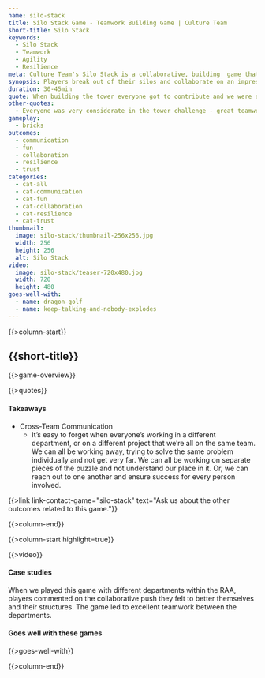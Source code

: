 ```yaml
---
name: silo-stack
title: Silo Stack Game - Teamwork Building Game | Culture Team
short-title: Silo Stack
keywords: 
  - Silo Stack
  - Teamwork
  - Agility 
  - Resilience
meta: Culture Team's Silo Stack is a collaborative, building  game that is an exercise in resilience and cooperation. Contact us today to find out more! 
synopsis: Players break out of their silos and collaborate on an impressive structure!
duration: 30-45min 
quote: When building the tower everyone got to contribute and we were able to achieve a goal as a team
other-quotes:
  - Everyone was very considerate in the tower challenge - great teamwork!
gameplay: 
  - bricks
outcomes:
  - communication
  - fun
  - collaboration 
  - resilience 
  - trust
categories:
  - cat-all
  - cat-communication
  - cat-fun
  - cat-collaboration 
  - cat-resilience
  - cat-trust
thumbnail: 
  image: silo-stack/thumbnail-256x256.jpg
  width: 256
  height: 256
  alt: Silo Stack
video:
  image: silo-stack/teaser-720x480.jpg
  width: 720
  height: 480
goes-well-with:
  - name: dragon-golf
  - name: keep-talking-and-nobody-explodes
---
```

{{>column-start}}

## {{short-title}}

{{>game-overview}}

{{>quotes}}

#### Takeaways

* Cross-Team Communication
  *  It’s easy to forget when everyone’s working in a different department, or on a different project that we’re all on the same team. We can all be working away, trying to solve the same problem individually and not get very far. We can all be working on separate pieces of the puzzle and not understand our place in it. Or, we can reach out to one another and ensure success for every person involved.


{{>link link-contact-game="silo-stack" text="Ask us about the other outcomes related to this game."}}


{{>column-end}}

{{>column-start highlight=true}}

{{>video}}

#### Case studies

When we played this game with different departments within the RAA, players commented on the collaborative push they felt to better themselves and their structures. The game led to excellent teamwork between the departments. 


#### Goes well with these games

{{>goes-well-with}}

{{>column-end}}